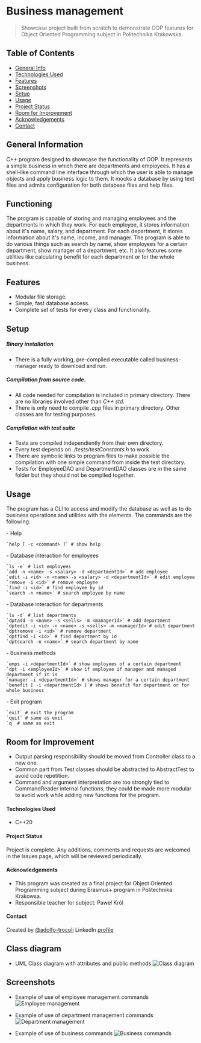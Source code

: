 # Business management
> Showcase project built from scratch to demonstrate OOP features for Object Oriented Programming subject in Politechnika Krakowska.

## Table of Contents
* [General Info](#general-information)
* [Technologies Used](#technologies-used)
* [Features](#features)
* [Screenshots](#screenshots)
* [Setup](#setup)
* [Usage](#usage)
* [Project Status](#project-status)
* [Room for Improvement](#room-for-improvement)
* [Acknowledgements](#acknowledgements)
* [Contact](#contact)


## General Information
C++ program designed to showcase the functionality of OOP. It represents a simple business in which there are departments and employees. It has a shell-like command line interface through which the user is able to manage objects and apply business logic to them. It mocks a database by using text files and admits configuration for both database files and help files.

## Functioning
The program is capable of storing and managing employees and the departments in which they work. For each employee, it stores information about it's name, salary, and department. For each department, it stores information about it's name, income, and manager.
The program is able to do various things such as search by name, show employees for a certain department, show manager of a department, etc. It also features some utilities like calculating benefit for each department or for the whole business.

## Features
- Modular file storage.
- Simple, fast database access.
- Complete set of tests for every class and functionality.

## Setup
##### Binary installation
- There is a fully working, pre-compiled executable called business-manager ready to download and run.

##### Compilation from source code.
- All code needed for compilation is included in primary directory. There are no libraries involved other than *C++ std*.
- There is only need to compile *.cpp* files in primary directory. Other classes are for testing purposes.

##### Compilation with test suite
- Tests are compiled independiently from their own directory.
- Every test depends on *./tests/testConstants.h* to work.
- There are symbolic links to program files to make possible the compilation with one simple command from inside the test directory.
- Tests for EmployeeDAO and DepartmentDAO classes are in the same folder but they should not be compiled together.

## Usage
The program has a CLI to access and modify the database as well as to do business operations and utilities with the elements. The commands are the following:

\- Help

	`help [ -c <command> ]` # show help

\- Database interaction for employees

	`ls -e` # list employees
	`add -n <name> -s <salary> -d <departmentId>` # add employee
	`edit -i <id> -n <name> -s <salary> -d <departmentId>` # edit employee
	`remove -i <id>` # remove employee
	`find -i <id>` # find employee by id
	`search -n <name>` # search employee by name

\- Database interaction for departments

	`ls -d` # list departments
	`dptadd -n <name> -s <sells> -m <managerId>` # add department
	`dptedit -i <id> -n <name> -s <sells> -m <managerId>`# edit department
	`dptremove -i <id>` # remove department
	`dptfind -i <id>` # find department by id
	`dptsearch -n <name>` # search department by name

\- Business methods

	`emps -i <departmentId>` # show employees of a certain department
	`dpt -i <employeeId>` # show if employee if manager and managed department if it is
	`manager -i <departmentId>` # shows manager for a certain department
	`benefit [ -i <departmentId> ]`# shows benefit for department or for whole business 

\- Exit program

	`exit` # exit the program
	`quit` # same as exit
	`q` # same as exit


## Room for Improvement
- Output parsing responsibility should be moved from Controller class to a new one.
- Common part from Test classes should be abstracted to AbstractTest to avoid code repetition.
- Command and argument interpretation are too strongly tied to CommandReader internal functions, they could be made more modular to avoid work while adding new functions for the program.

#### Technologies Used
- C++20

#### Project Status
Project is complete. Any additions, comments and requests are welcomed in the Issues page, which will be reviewed periodically.

#### Acknowledgements
- This program was created as a final project for Object Oriented Programming subject during Erasmus+ program in Politechnika Krakowsa.
- Responsible teacher for subject: Paweł Król


#### Contact
Created by [@adolfo-trocoli](github.com/adolfo-trocoli)
LinkedIn [profile](https://www.linkedin.com/in/adolfo-trocol%C3%AD-naranjo-a07250224)

## Class diagram
- UML Class diagram with attributes and public methods
![Class diagram](./img/class_diagram.png)


## Screenshots
- Example of use of employee management commands
![Employee management](./img/employee_management.png)

- Example of use of department management commands
![Department management](./img/department_management.png)

- Example of use of business commands
![Business commands](./img/business_commands.png)

